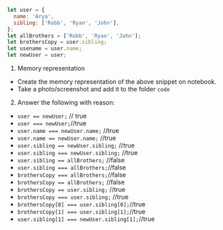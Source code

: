 ```js
let user = {
  name: 'Arya',
  sibling: ['Robb', 'Ryan', 'John'],
};
let allBrothers = ['Robb', 'Ryan', 'John'];
let brothersCopy = user.sibling;
let usename = user.name;
let newUser = user;
```

1. Memory representation

- Create the memory representation of the above snippet on notebook.
- Take a photo/screenshot and add it to the folder `code`

<!-- To add this image here use ![name](./hello.jpg) -->

2. Answer the following with reason:

- `user == newUser;` // true
- `user === newUser;`//true
- `user.name === newUser.name;` //true
- `user.name == newUser.name;` //true
- `user.sibling == newUser.sibling;` //true
- `user.sibling === newUser.sibling;` //true
- `user.sibling == allBrothers;` //false
- `user.sibling === allBrothers;`//false
- `brothersCopy === allBrothers;`//false
- `brothersCopy == allBrothers;` //false
- `brothersCopy == user.sibling;` //true
- `brothersCopy === user.sibling;` //true
- `brothersCopy[0] === user.sibling[0];`//true
- `brothersCopy[1] === user.sibling[1];`//true
- `user.sibling[1] === newUser.sibling[1];`//true

